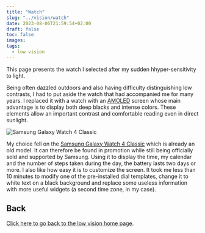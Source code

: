 ```yaml
---
title: "Watch"
slug: "../vision/watch"
date: 2023-08-06T21:59:54+02:00
draft: false
toc: false
images:
tags:
  - low vision
---
```

This page presents the watch I selected after my sudden hhyper-sensitivity to light.

Being often dazzled outdoors and also having difficulty distinguishing low contrasts, I had to put aside the watch that had accompanied me for many years. I replaced it with a watch with an [AMOLED](https://en.wikipedia.org/wiki/OLED) screen whose main advantage is to display both deep blacks and intense colors. These elements allow an important contrast and comfortable reading even in direct sunlight.

![Samsung Galaxy Watch 4 Classic](/vision/galaxy-watch.png)

My choice fell on the [Samsung Galaxy Watch 4 Classic](https://www.samsung.com/global/galaxy/galaxy-watch4-classic/specs/) which is already an old model. It can therefore be found in promotion while still being officially sold and supported by Samsung. Using it to display the time, my calendar and the number of steps taken during the day, the battery lasts two days or more. I also like how easy it is to customize the screen. It took me less than 10 minutes to modify one of the pre-installed dial templates, change it to white text on a black background and replace some useless information with more useful widgets (a second time zone, in my case).

## Back
[Click here to go back to the low vision home page](..).
